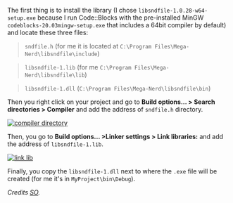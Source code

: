 The first thing is to install the library (I chose `libsndfile-1.0.28-w64-setup.exe` because I run Code::Blocks with the pre-installed MinGW `codeblocks-20.03mingw-setup.exe` that includes a 64bit compiler by default) and locate these three files:

> `sndfile.h` (for me it is located at `C:\Program Files\Mega-Nerd\libsndfile\include`)

> `libsndfile-1.lib` (for me `C:\Program Files\Mega-Nerd\libsndfile\lib`)

> `libsndfile-1.dll` (`C:\Program Files\Mega-Nerd\libsndfile\bin`)

Then you right click on your project and go to **Build options... > Search directories > Compiler** and add the address of `sndfile.h` directory.

[![compiler directory][1]][1]

Then, you go to **Build options... >Linker settings > Link libraries:** and add the address of `libsndfile-1.lib`.

[![link lib][2]][2]

Finally, you copy the `libsndfile-1.dll` next to where the `.exe` file will be created (for me it's in `MyProject\bin\Debug`).


*Credits [SO](https://stackoverflow.com/a/53298543/7105378).*

  [1]: https://i.stack.imgur.com/EA2SR.png
  [2]: https://i.stack.imgur.com/xaWnv.png
